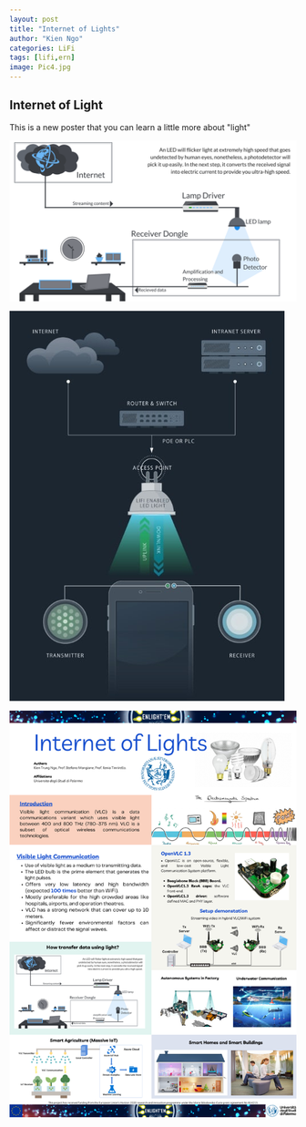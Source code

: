 ```yaml
---
layout: post
title: "Internet of Lights"
author: "Kien Ngo"
categories: LiFi
tags: [lifi,ern]
image: Pic4.jpg
---
```


## Internet of Light

This is a new poster that you can learn a little more about "light"



![alt text](https://raw.githubusercontent.com/kotobuki09/kotobuki09.github.io/gh-pages/assets/img/how-lifi-works-1.png "howlifi")

![alt text](https://raw.githubusercontent.com/kotobuki09/kotobuki09.github.io/gh-pages/assets/img/Li-Fi-working.jpg "lifiworking")


![alt text](https://raw.githubusercontent.com/kotobuki09/kotobuki09.github.io/gh-pages/assets/img/IoL2022.png "IoL2021")
